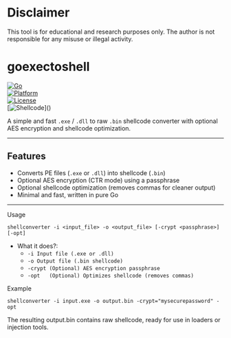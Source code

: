 #  Disclaimer
This tool is for educational and research purposes only.
The author is not responsible for any misuse or illegal activity.

#  goexectoshell

[![Go](https://img.shields.io/badge/Go-1.22-blue.svg)](https://golang.org)  
[![Platform](https://img.shields.io/badge/Platform-Windows-lightgrey)]()  
[![License](https://img.shields.io/badge/License-MIT-green.svg)]()  
[![Shellcode](https://img.shields.io/badge/Output-Shellcode%20(.bin)-orange)]()

A simple and fast `.exe` / `.dll` to raw `.bin` shellcode converter with optional AES encryption and shellcode optimization.

---

##  Features

-  Converts PE files (`.exe` or `.dll`) into shellcode (`.bin`)
-  Optional AES encryption (CTR mode) using a passphrase
-  Optional shellcode optimization (removes commas for cleaner output)
-  Minimal and fast, written in pure Go

---

Usage
```
shellconverter -i <input_file> -o <output_file> [-crypt <passphrase>] [-opt]
```
- What it does?:
  - `-i	Input file (.exe or .dll)`
  - `-o	Output file (.bin shellcode)`
  - `-crypt	(Optional) AES encryption passphrase`
  - `-opt	(Optional) Optimizes shellcode (removes commas)`

 Example
```
shellconverter -i input.exe -o output.bin -crypt="mysecurepassword" -opt
```
The resulting output.bin contains raw shellcode, ready for use in loaders or injection tools.
